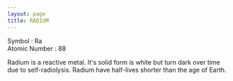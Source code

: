 ```yaml
---
layout: page
title: RADIUM
---
```


Symbol : Ra  
Atomic Number : 88

Radium is a reactive metal. It's solid form is white but turn dark over time due to self-radiolysis. Radium have half-lives shorter than the age of Earth. 